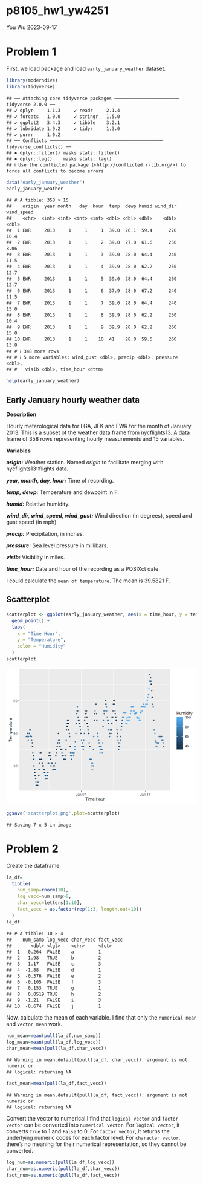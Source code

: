 p8105_hw1_yw4251
================
You Wu
2023-09-17

# Problem 1

First, we load package and load `early_january_weather` dataset.

``` r
library(moderndive)
library(tidyverse)
```

    ## ── Attaching core tidyverse packages ──────────────────────── tidyverse 2.0.0 ──
    ## ✔ dplyr     1.1.3     ✔ readr     2.1.4
    ## ✔ forcats   1.0.0     ✔ stringr   1.5.0
    ## ✔ ggplot2   3.4.3     ✔ tibble    3.2.1
    ## ✔ lubridate 1.9.2     ✔ tidyr     1.3.0
    ## ✔ purrr     1.0.2     
    ## ── Conflicts ────────────────────────────────────────── tidyverse_conflicts() ──
    ## ✖ dplyr::filter() masks stats::filter()
    ## ✖ dplyr::lag()    masks stats::lag()
    ## ℹ Use the conflicted package (<http://conflicted.r-lib.org/>) to force all conflicts to become errors

``` r
data("early_january_weather")
early_january_weather
```

    ## # A tibble: 358 × 15
    ##    origin  year month   day  hour  temp  dewp humid wind_dir wind_speed
    ##    <chr>  <int> <int> <int> <int> <dbl> <dbl> <dbl>    <dbl>      <dbl>
    ##  1 EWR     2013     1     1     1  39.0  26.1  59.4      270      10.4 
    ##  2 EWR     2013     1     1     2  39.0  27.0  61.6      250       8.06
    ##  3 EWR     2013     1     1     3  39.0  28.0  64.4      240      11.5 
    ##  4 EWR     2013     1     1     4  39.9  28.0  62.2      250      12.7 
    ##  5 EWR     2013     1     1     5  39.0  28.0  64.4      260      12.7 
    ##  6 EWR     2013     1     1     6  37.9  28.0  67.2      240      11.5 
    ##  7 EWR     2013     1     1     7  39.0  28.0  64.4      240      15.0 
    ##  8 EWR     2013     1     1     8  39.9  28.0  62.2      250      10.4 
    ##  9 EWR     2013     1     1     9  39.9  28.0  62.2      260      15.0 
    ## 10 EWR     2013     1     1    10  41    28.0  59.6      260      13.8 
    ## # ℹ 348 more rows
    ## # ℹ 5 more variables: wind_gust <dbl>, precip <dbl>, pressure <dbl>,
    ## #   visib <dbl>, time_hour <dttm>

``` r
help(early_january_weather)
```

## Early January hourly weather data

**Description**

Hourly meterological data for LGA, JFK and EWR for the month of January
2013. This is a subset of the weather data frame from nycflights13. A
data frame of 358 rows representing hourly measurements and 15
variables.

**Variables**

***origin:*** Weather station. Named *origin* to facilitate merging with
nycflights13::flights data.

***year, month, day, hour:*** Time of recording.

***temp, dewp:*** Temperature and dewpoint in F.

***humid:*** Relative humidity.

***wind_dir, wind_speed, wind_gust:*** Wind direction (in degrees),
speed and gust speed (in mph).

***precip:*** Precipitation, in inches.

***pressure:*** Sea level pressure in millibars.

***visib:*** Visibility in miles.

***time_hour:*** Date and hour of the recording as a POSIXct date.

I could calculate the `mean of temperature`. The mean is 39.5821 F.

## Scatterplot

``` r
scatterplot <- ggplot(early_january_weather, aes(x = time_hour, y = temp, color = humid)) +
  geom_point() +
  labs(
    x = "Time Hour",
    y = "Temperature",
    color = "Humidity"
  )
scatterplot
```

![](p8105_hw1_yw4251_files/figure-gfm/unnamed-chunk-3-1.png)<!-- -->

``` r
ggsave('scatterplot.png',plot=scatterplot)
```

    ## Saving 7 x 5 in image

# Problem 2

Create the dataframe.

``` r
la_df=
  tibble(
    num_samp=rnorm(10),
    log_vecc=num_samp>0,
    char_vecc=letters[1:10],
    fact_vecc = as.factor(rep(1:3, length.out=10))
  )
la_df
```

    ## # A tibble: 10 × 4
    ##    num_samp log_vecc char_vecc fact_vecc
    ##       <dbl> <lgl>    <chr>     <fct>    
    ##  1  -0.264  FALSE    a         1        
    ##  2   1.98   TRUE     b         2        
    ##  3  -1.17   FALSE    c         3        
    ##  4  -1.88   FALSE    d         1        
    ##  5  -0.376  FALSE    e         2        
    ##  6  -0.105  FALSE    f         3        
    ##  7   0.153  TRUE     g         1        
    ##  8   0.0519 TRUE     h         2        
    ##  9  -1.21   FALSE    i         3        
    ## 10  -0.674  FALSE    j         1

Now, calculate the mean of each variable. I find that only the
`numerical mean` and `vector mean` work.

``` r
num_mean=mean(pull(la_df,num_samp))
log_mean=mean(pull(la_df,log_vecc))
char_mean=mean(pull(la_df,char_vecc))
```

    ## Warning in mean.default(pull(la_df, char_vecc)): argument is not numeric or
    ## logical: returning NA

``` r
fact_mean=mean(pull(la_df,fact_vecc))
```

    ## Warning in mean.default(pull(la_df, fact_vecc)): argument is not numeric or
    ## logical: returning NA

Convert the vector to numerical.I find that `logical vector` and
`factor vector` can be converted into `numerical vector`. For
`logical vector`, it converts `True` to 1 and `False` to 0. For
`factor vector`, it returns the underlying numeric codes for each factor
level. For `character vector`, there’s no meaning for their numerical
representation, so they cannot be converted.

``` r
log_num=as.numeric(pull(la_df,log_vecc))
char_num=as.numeric(pull(la_df,char_vecc))
fact_num=as.numeric(pull(la_df,fact_vecc))
```
